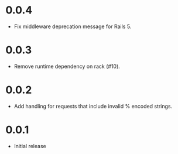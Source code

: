 # 0.0.4

* Fix middleware deprecation message for Rails 5.

# 0.0.3

* Remove runtime dependency on rack (#10).

# 0.0.2

* Add handling for requests that include invalid % encoded strings.

# 0.0.1

* Initial release
